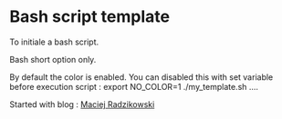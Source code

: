 # Bash script template

To initiale a bash script.


Bash short option only.

By default the color is enabled.
You can disabled this with set variable before execution script :
export NO_COLOR=1
./my_template.sh ....


Started with blog : <a href="https://betterdev.blog/minimal-safe-bash-script-template/" target="_blank">Maciej Radzikowski</a>



